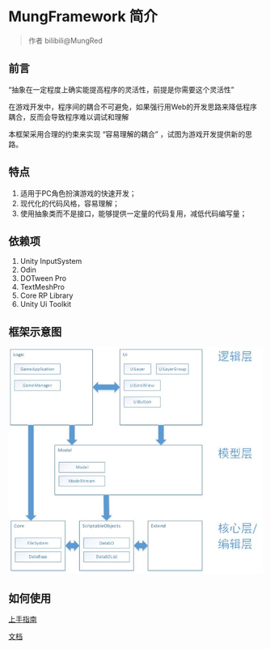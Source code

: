 # MungFramework 简介

>作者 bilibili@MungRed

## 前言

“抽象在一定程度上确实能提高程序的灵活性，前提是你需要这个灵活性”

在游戏开发中，程序间的耦合不可避免，如果强行用Web的开发思路来降低程序耦合，反而会导致程序难以调试和理解

本框架采用合理的约束来实现 “容易理解的耦合” ，试图为游戏开发提供新的思路。

## 特点

1. 适用于PC角色扮演游戏的快速开发；
2. 现代化的代码风格，容易理解；
3. 使用抽象类而不是接口，能够提供一定量的代码复用，减低代码编写量；

## 依赖项

1. Unity InputSystem
2. Odin
3. DOTween Pro
4. TextMeshPro
5. Core RP Library
6. Unity Ui Toolkit

## 框架示意图

![框架示意图](./MungFramework/ReadMe/框架示意图.jpg)

## 如何使用

[上手指南](./MungFramework/ReadMe/上手指南.md)

[文档](./MungFramework/ReadMe/文档.md)
